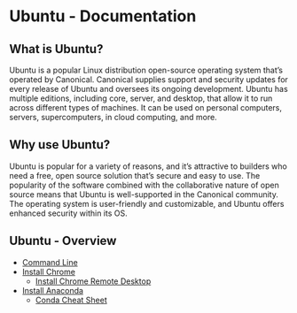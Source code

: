 # Ubuntu - Documentation

## What is Ubuntu?

Ubuntu is a popular Linux distribution open-source operating system that’s operated by Canonical. Canonical supplies support and security updates for every release of Ubuntu and oversees its ongoing development. Ubuntu has multiple editions, including core, server, and desktop, that allow it to run across different types of machines. It can be used on personal computers, servers, supercomputers, in cloud computing, and more.

## Why use Ubuntu?

Ubuntu is popular for a variety of reasons, and it’s attractive to builders who need a free, open source solution that’s secure and easy to use. The popularity of the software combined with the collaborative nature of open source means that Ubuntu is well-supported in the Canonical community. The operating system is user-friendly and customizable, and Ubuntu offers enhanced security within its OS.

## Ubuntu - Overview

- [Command Line](command-line)
- [Install Chrome](chrome)
  - [Install Chrome Remote Desktop](chrome/chrome-remote-desktop)
- [Install Anaconda](anaconda/installation)
  - [Conda Cheat Sheet](anaconda/conda)
